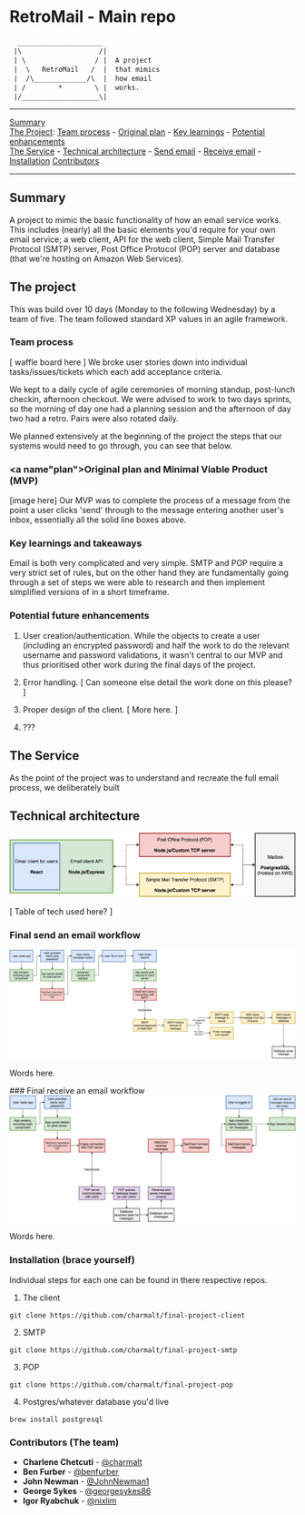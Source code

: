# RetroMail - Main repo
```
  _____________________  
 |\                   /|
 | \                 / |  A project
 |  \   RetroMail   /  |  that mimics
 |  /\_____________/\  |  how email
 | /        *        \ |  works.
 |/___________________\|

```

***
[Summary](#summary)<br/>
[The Project](#project): [Team process](#team-process) - [Original plan](#plan) - [Key learnings](#learnings) - [Potential enhancements](#enhancements)<br/>
[The Service](#service) - [Technical architecture](#architecture) - [Send email](#workflow-send) - [Receive email](#workflow-receive) - [Installation](#installation) [Contributors](#contributors)
***

## <a name="summary">Summary</a>
A project to mimic the basic functionality of how an email service works. This includes (nearly) all the basic elements you'd require for your own email service; a web client, API for the web client, Simple Mail Transfer Protocol (SMTP) server, Post Office Protocol (POP) server and database (that we're hosting on Amazon Web Services).


## <a name="project">The project</a>
This was build over 10 days (Monday to the following Wednesday) by a team of five. The team followed standard XP values in an agile framework.

### <a name="team-process">Team process</a>
[ waffle board here ]
We broke user stories down into individual tasks/issues/tickets which each add acceptance criteria.

We kept to a daily cycle of agile ceremonies of morning standup, post-lunch checkin, afternoon checkout. We were advised to work to two days sprints, so the morning of day one had a planning session and the afternoon of day two had a retro. Pairs were also rotated daily.

We planned extensively at the beginning of the project the steps that our systems would need to go through, you can see that below.


### <a name"plan">Original plan and Minimal Viable Product (MVP)</a>
[image here]
Our MVP was to complete the process of a message from the point a user clicks 'send' through to the message entering another user's inbox, essentially all the solid line boxes above.


### <a name="learnings">Key learnings and takeaways</a>
Email is both very complicated and very simple. SMTP and POP require a very strict set of rules, but on the other hand they are fundamentally going through a set of steps we were able to research and then implement simplified versions of in a short timeframe.


### <a name="enhancements">Potential future enhancements</a>
1. User creation/authentication. While the objects to create a user (including an encrypted password) and half the work to do the relevant username and password validations, it wasn't central to our MVP and thus prioritised other work during the final days of the project.

2. Error handling. [ Can someone else detail the work done on this please? ]

3. Proper design of the client. [ More here. ]

4. ???


## <a name="service">The Service</a>
As the point of the project was to understand and recreate the full email process, we deliberately built

## <a name="architecture">Technical architecture</a>
![Summary of our technical architecture](https://github.com/charmalt/final-project-main/blob/master/images/summary-architecture.png "Summary of our technical architecture")

[ Table of tech used here? ]

### <a name="workflow-send">Final send an email workflow</a>
![Send an email workflow](https://github.com/charmalt/final-project-main/blob/master/images/workflow-send.png "Send an email workflow")

Words here.

### <a name="workflow-receive">Final receive an email workflow</a>
![Receive an email workflow](https://github.com/charmalt/final-project-main/blob/master/images/workflow-receive.png "Receive an email workflow")

Words here.

### <a name="installation">Installation</a> (brace yourself)
Individual steps for each one can be found in there respective repos.

1. The client
```
git clone https://github.com/charmalt/final-project-client
```
2. SMTP
```
git clone https://github.com/charmalt/final-project-smtp
```
3. POP
```
git clone https://github.com/charmalt/final-project-pop
```
4. Postgres/whatever database you'd live
```
brew install postgresql
```


### <a name="contributors">Contributors</a> (The team)

* **Charlene Chetcuti** - [@charmalt](https://github.com/charmalt)
* **Ben Furber** - [@benfurber](https://github.com/benfurber)
* **John Newman** - [@JohnNewman1](https://github.com/JohnNewman1)
* **George Sykes** - [@georgesykes86](https://github.com/georgesykes86)
* **Igor Ryabchuk** - [@nixlim](https://github.com/nixlim)
